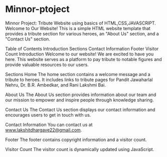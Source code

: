 # Minnor-ptoject
Minnor Project: Tribute Website using basics of HTML,CSS,JAVASCRIPT.
Welcome to Our Website!
This is a simple HTML website template that provides a tribute section for various heroes, an "About Us" section, and a "Contact Us" section.

Table of Contents
Introduction
Sections
Contact Information
Footer
Visitor Count
Introduction
Welcome to our website! We are excited to have you here. This website serves as a platform to pay tribute to notable figures and provide valuable resources to our users.

Sections
Home
The home section contains a welcome message and a tribute to heroes. It includes links to tribute pages for Pandit Jawaharlal Nehru, Dr. B.R. Ambedkar, and Rani Lakshmi Bai.

About Us
The About Us section provides information about our team and our mission to empower and inspire people through knowledge sharing.

Contact Us
The Contact Us section displays our contact information and encourages users to get in touch with us.

Contact Information
You can contact us at www.lakshitdhargave22@gmail.com.

Footer
The footer contains copyright information and a visitor count.

Visitor Count
The visitor count is dynamically updated using JavaScript.

